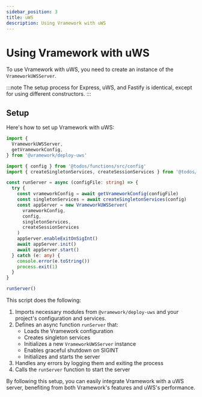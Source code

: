 ```yaml
---
sidebar_position: 3
title: uWS
description: Using Vramework with uWS
---
```


# Using Vramework with uWS

To use Vramework with uWS, you need to create an instance of the `VrameworkUWSServer`.

:::note
The setup process for Express, uWS, and Fastify is identical, except for using different constructors.
:::

## Setup

Here's how to set up Vramework with uWS:

```typescript
import {
  VrameworkUWSServer,
  getVrameworkConfig,
} from '@vramework/deploy-uws'

import { config } from '@todos/functions/src/config'
import { createSingletonServices, createSessionServices } from '@todos/functions/src/services'

const runServer = async (configFile: string) => {
  try {
    const vrameworkConfig = await getVrameworkConfig(configFile)
    const singletonServices = await createSingletonServices(config)
    const appServer = new VrameworkUWSServer(
      vrameworkConfig,
      config,
      singletonServices,
      createSessionServices
    )
    appServer.enableExitOnSigInt()
    await appServer.init()
    await appServer.start()
  } catch (e: any) {
    console.error(e.toString())
    process.exit(1)
  }
}

runServer()
```

This script does the following:

1. Imports necessary modules from `@vramework/deploy-uws` and your project's configuration and services.
2. Defines an async function `runServer` that:
   - Loads the Vramework configuration
   - Creates singleton services
   - Initializes a new `VrameworkUWSServer` instance
   - Enables graceful shutdown on SIGINT
   - Initializes and starts the server
3. Handles any errors by logging them and exiting the process
4. Calls the `runServer` function to start the server

By following this setup, you can easily integrate Vramework with a uWS server, benefiting from both Vramework's features and uWS's performance.